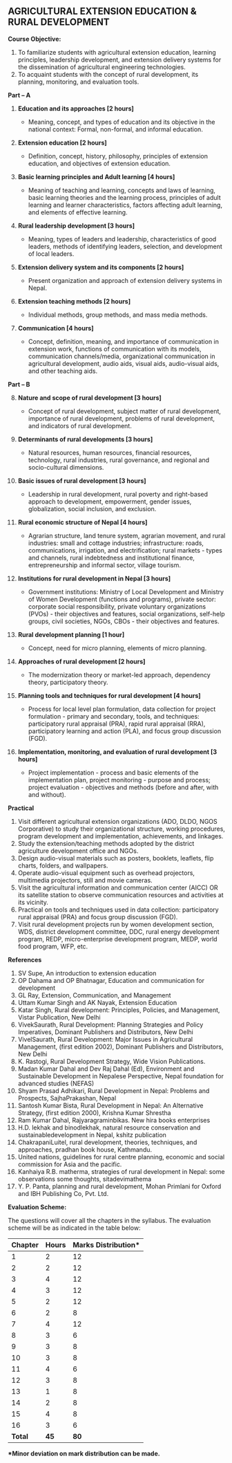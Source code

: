 ## AGRICULTURAL EXTENSION EDUCATION & RURAL DEVELOPMENT

**Course Objective:**

1. To familiarize students with agricultural extension education, learning principles, leadership development, and extension delivery systems for the dissemination of agricultural engineering technologies.
2. To acquaint students with the concept of rural development, its planning, monitoring, and evaluation tools.

**Part – A**

1. **Education and its approaches [2 hours]**
    * Meaning, concept, and types of education and its objective in the national context: Formal, non-formal, and informal education.

2. **Extension education [2 hours]**
    * Definition, concept, history, philosophy, principles of extension education, and objectives of extension education.

3. **Basic learning principles and Adult learning [4 hours]**
    * Meaning of teaching and learning, concepts and laws of learning, basic learning theories and the learning process, principles of adult learning and learner characteristics, factors affecting adult learning, and elements of effective learning.

4. **Rural leadership development [3 hours]**
    * Meaning, types of leaders and leadership, characteristics of good leaders, methods of identifying leaders, selection, and development of local leaders.

5. **Extension delivery system and its components [2 hours]**
    * Present organization and approach of extension delivery systems in Nepal.

6. **Extension teaching methods [2 hours]**
    * Individual methods, group methods, and mass media methods.

7. **Communication [4 hours]**
    * Concept, definition, meaning, and importance of communication in extension work, functions of communication with its models, communication channels/media, organizational communication in agricultural development, audio aids, visual aids, audio-visual aids, and other teaching aids.

**Part – B**

8. **Nature and scope of rural development [3 hours]**
    * Concept of rural development, subject matter of rural development, importance of rural development, problems of rural development, and indicators of rural development.

9. **Determinants of rural developments [3 hours]**
    * Natural resources, human resources, financial resources, technology, rural industries, rural governance, and regional and socio-cultural dimensions.

10. **Basic issues of rural development [3 hours]**
    * Leadership in rural development, rural poverty and right-based approach to development, empowerment, gender issues, globalization, social inclusion, and exclusion.

11. **Rural economic structure of Nepal [4 hours]**
    * Agrarian structure, land tenure system, agrarian movement, and rural industries: small and cottage industries; infrastructure: roads, communications, irrigation, and electrification; rural markets - types and channels, rural indebtedness and institutional finance, entrepreneurship and informal sector, village tourism.

12. **Institutions for rural development in Nepal [3 hours]**
    * Government institutions: Ministry of Local Development and Ministry of Women Development (functions and programs), private sector: corporate social responsibility, private voluntary organizations (PVOs) - their objectives and features, social organizations, self-help groups, civil societies, NGOs, CBOs - their objectives and features.

13. **Rural development planning [1 hour]**
    * Concept, need for micro planning, elements of micro planning.

14. **Approaches of rural development [2 hours]**
    * The modernization theory or market-led approach, dependency theory, participatory theory.

15. **Planning tools and techniques for rural development [4 hours]**
    * Process for local level plan formulation, data collection for project formulation - primary and secondary, tools, and techniques: participatory rural appraisal (PRA), rapid rural appraisal (RRA), participatory learning and action (PLA), and focus group discussion (FGD).

16. **Implementation, monitoring, and evaluation of rural development [3 hours]**
    * Project implementation - process and basic elements of the implementation plan, project monitoring - purpose and process; project evaluation - objectives and methods (before and after, with and without).

**Practical**

1. Visit different agricultural extension organizations (ADO, DLDO, NGOS Corporative) to study their organizational structure, working procedures, program development and implementation, achievements, and linkages.
2. Study the extension/teaching methods adopted by the district agriculture development office and NGOs.
3. Design audio-visual materials such as posters, booklets, leaflets, flip charts, folders, and wallpapers.
4. Operate audio-visual equipment such as overhead projectors, multimedia projectors, still and movie cameras.
5. Visit the agricultural information and communication center (AICC) OR its satellite station to observe communication resources and activities at its vicinity.
6. Practical on tools and techniques used in data collection: participatory rural appraisal (PRA) and focus group discussion (FGD).
7. Visit rural development projects run by women development section, WDS, district development committee, DDC, rural energy development program, REDP, micro-enterprise development program, MEDP, world food program, WFP, etc.

**References**

1. SV Supe, An introduction to extension education
2. OP Dahama and OP Bhatnagar, Education and communication for development
3. GL Ray, Extension, Communication, and Management
4. Uttam Kumar Singh and AK Nayak, Extension Education
5. Katar Singh, Rural development: Principles, Policies, and Management, Vistar Publication, New Delhi
6. VivekSaurath, Rural Development: Planning Strategies and Policy Imperatives, Dominant Publishers and Distributors, New Delhi
7. VivelSaurath, Rural Development: Major Issues in Agricultural Management, (first edition 2002), Dominant Publishers and Distributors, New Delhi
8. K. Rastogi, Rural Development Strategy, Wide Vision Publications.
9. Madan Kumar Dahal and Dev Raj Dahal (Ed), Environment and Sustainable Development in Nepalese Perspective, Nepal foundation for advanced studies (NEFAS)
10. Shyam Prasad Adhikari, Rural Development in Nepal: Problems and Prospects, SajhaPrakashan, Nepal
11. Santosh Kumar Bista, Rural Development in Nepal: An Alternative Strategy, (first edition 2000), Krishna Kumar Shrestha
12. Ram Kumar Dahal, Rajyaragraminbikas. New hira books enterprises
13. H.D. lekhak and binodlekhak, natural resource conservation and sustainabledevelopment in Nepal, kshitz publication
14. ChakrapaniLuitel, rural development, theories, techniques, and approaches, pradhan book house, Kathmandu.
15. United nations, guidelines for rural centre planning, economic and social commission for Asia and the pacific.
16. Kanhaiya R.B. matherma, strategies of rural development in Nepal: some observations some thoughts, sitadevimathema
17. Y. P. Panta, planning and rural development, Mohan Primlani for Oxford and IBH Publishing Co, Pvt. Ltd.

**Evaluation Scheme:**

The questions will cover all the chapters in the syllabus. The evaluation scheme will be as indicated in the table below:

| Chapter | Hours | Marks Distribution* |
|---|---|---|
| 1 | 2 | 12 |
| 2 | 2 | 12 |
| 3 | 4 | 12 |
| 4 | 3 | 12 |
| 5 | 2 | 12 |
| 6 | 2 | 8 |
| 7 | 4 | 12 |
| 8 | 3 | 6 |
| 9 | 3 | 8 |
| 10 | 3 | 8 |
| 11 | 4 | 6 |
| 12 | 3 | 8 |
| 13 | 1 | 8 |
| 14 | 2 | 8 |
| 15 | 4 | 8 |
| 16 | 3 | 6 |
| **Total** | **45** | **80** |

**\*Minor deviation on mark distribution can be made.**
